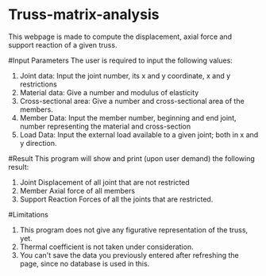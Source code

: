 # Truss-matrix-analysis

This webpage is made to compute the displacement, axial force and support reaction of a given truss.

#Input Parameters
The user is required to input the following values:
1. Joint data: Input the joint number, its x and y coordinate, x and y restrictions
2. Material data: Give a number and modulus of elasticity 
3. Cross-sectional area: Give a number and cross-sectional area of the members.
4. Member Data: Input the member number, beginning and end joint, number representing the material and cross-section
5. Load Data: Input the external load available to a given joint; both in x and y direction.

#Result
This program will show and print (upon user demand) the following result:
1. Joint Displacement of all joint that are not restricted
2. Member Axial force of all members
3. Support Reaction Forces of all the joints that are restricted.

#Limitations
1. This program does not give any figurative representation of the truss, yet.
2. Thermal coefficient is not taken under consideration.
3. You can't save the data you previously entered after refreshing the page, since no database is used in this.
